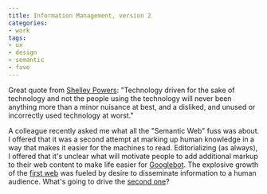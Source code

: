 ```yaml
---
title: Information Management, version 2
categories:
- work
tags:
- ux
- design
- semantic
- fave
---
```


Great quote from [Shelley Powers][1]: "Technology driven for the sake of technology and not the people using the technology will never been anything more than a minor nuisance at best, and a disliked, and unused or incorrectly used technology at worst."

   [1]: http://weblog.burningbird.net/fires/001544.htm

A colleague recently asked me what all the "Semantic Web" fuss was about.  I offered that it was a second attempt at marking up human knowledge in a way that makes it easier for the machines to read.  Editorializing (as always), I offered that it's unclear what will motivate people to add additional markup to their web content to make life easier for [Googlebot][2].  The explosive growth of the [first
web][3] was fueled by desire to disseminate information to a human audience.  What's going to drive the [second one][4]?

   [2]: http://www.google.com/bot.html
   [3]: http://www.w3.org/History/1989/proposal.html
   [4]: http://www.w3.org/2001/sw/

